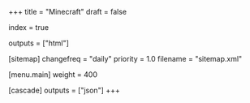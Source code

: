 +++
title = "Minecraft"
draft = false

index = true

outputs = ["html"]

[sitemap]
  changefreq = "daily"
  priority = 1.0
  filename = "sitemap.xml"
  
[menu.main]
  weight = 400

[cascade]
  outputs = ["json"]
+++

